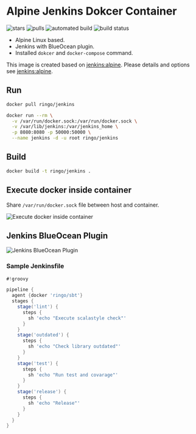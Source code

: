 # Alpine Jenkins Dokcer Container
![stars](https://img.shields.io/docker/stars/ringo/jenkins.svg?colorA=30B8E9&colorB=FFD32E) ![pulls](https://img.shields.io/docker/pulls/ringo/jenkins.svg?colorA=30B8E9) ![automated build](https://img.shields.io/docker/automated/ringo/jenkins.svg?colorA=30B8E9) ![build status](https://img.shields.io/docker/build/ringo/jenkins.svg?colorA=30B8E9)

- Alpine Linux based.
- Jenkins with BlueOcean plugin.
- Installed `dokcer` and `docker-compose` command.

This image is created based on [jenkins:alpine](https://hub.docker.com/_/jenkins/).
Please details and options see [jenkins:alpine](https://hub.docker.com/_/jenkins/).

## Run

```bash
docker pull ringo/jenkins
```

```bash
docker run --rm \
  -v /var/run/docker.sock:/var/run/docker.sock \
  -v /var/lib/jenkins:/var/jenkins_home \
  -p 8080:8080 -p 50000:50000 \
  --name jenkins -d -u root ringo/jenkins
```

## Build
```bash
docker build -t ringo/jenkins .
```

## Execute docker inside container

Share `/var/run/docker.sock` file between host and container.

![Execute docker inside container](assets/docker-exec.gif)

## Jenkins BlueOcean Plugin
![Jenkins BlueOcean Plugin](assets/blueocean.gif)


### Sample Jenkinsfile
```groovy
#!groovy

pipeline {
  agent {docker 'ringo/sbt'}
  stages {
    stage('lint') {
      steps {
        sh 'echo "Execute scalastyle check"'
      }
    }
    stage('outdated') {
      steps {
        sh 'echo "Check library outdated"'
      }
    }
    stage('test') {
      steps {
        sh 'echo "Run test and covarage"'
      }
    }
    stage('release') {
      steps {
        sh 'echo "Release"'
      }
    }
  }
}
```

